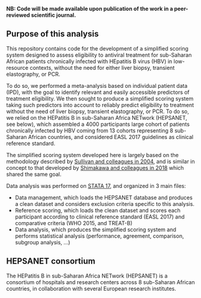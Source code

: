 <b>NB: Code will be made available upon publication of the work in a peer-reviewed scientific journal.</b>

## Purpose of this analysis

This repository contains code for the development of a simplified scoring system designed to assess eligibility to antiviral treatment for sub-Saharan African patients chronically infected with HEpatitis B virus (HBV) in low-resource contexts, without the need for either liver biopsy, transient elastography, or PCR.

To do so, we performed a meta-analysis based on individual patient data (IPD), with the goal to identify relevant and easily accessible predictors of treatment eligibility. We then sought to produce a simplified scoring system taking such predictors into account to reliably predict eligibility to treatment without the need of liver biopsy, transient elastography, or PCR. To do so, we relied on the HEPatitis B in sub-Saharan Africa NETwork (HEPSANET, see below), which assembled a 4000 participants large cohort of patients chronically infected by HBV coming from 13 cohorts representing 8 sub-Saharan African countries, and considered EASL 2017 guidelines as clinical reference standard.

The simplified scoring system developed here is largely based on the methodology described by [Sullivan and colleagues in 2004](https://doi.org/10.1002/sim.1742), and is similar in concept to that developed by [Shimakawa and colleagues in 2018](https://doi.org/10.1016/j.jhep.2018.05.024) which shared the same goal.

Data analysis was performed on [STATA 17](https://www.stata.com/), and organized in 3 main files:

* Data management, which loads the HEPSANET database and produces a clean dataset and considers exclusion criteria specific to this analysis.
* Reference scoring, which loads the clean dataset and scores each participant according to clinical reference standard (EASL 2017) and comparative criteria (WHO 2015, and TREAT-B)
* Data analysis, which produces the simplified scoring system and performs statistical analysis (performance, agreement, comparison, subgroup analysis, ...)


## HEPSANET consortium
The HEPatitis B in sub-Saharan Africa NETwork (HEPSANET) is a consortium of hospitals and research centers across 8 sub-Saharan African countries, in collaboration with several European research institutes.
